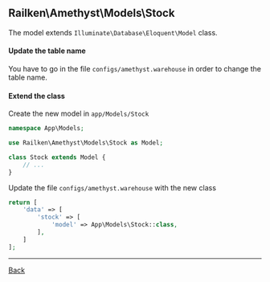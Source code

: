 ## Railken\Amethyst\Models\Stock

The model extends ```Illuminate\Database\Eloquent\Model``` class.

#### Update the table name
You have to go in the file `configs/amethyst.warehouse` in order to change the table name.

#### Extend the class

Create the new model in `app/Models/Stock`
```php
namespace App\Models;

use Railken\Amethyst\Models\Stock as Model;

class Stock extends Model {
	// ...
}
```
Update the file `configs/amethyst.warehouse` with the new class
```php
return [
    'data' => [
        'stock' => [
            'model' => App\Models\Stock::class,
        ],
    ]
];
```

---
[Back](index.md)